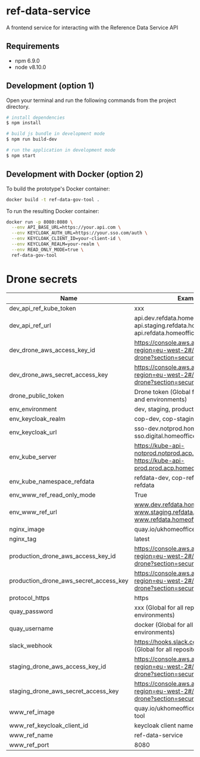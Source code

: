 # ref-data-service
A frontend service for interacting with the Reference Data Service API

## Requirements
* npm 6.9.0
* node v8.10.0

## Development (option 1)
Open your terminal and run the following commands from the project directory.

```bash
# install dependencies
$ npm install

# build js bundle in development mode
$ npm run build-dev

# run the application in development mode
$ npm start
```

## Development with Docker (option 2)

To build the prototype's Docker container:

```bash
docker build -t ref-data-gov-tool .
```

To run the resulting Docker container:

```bash
docker run -p 8080:8080 \
  --env API_BASE_URL=https://your.api.com \
  --env KEYCLOAK_AUTH_URL=https://your.sso.com/auth \
  --env KEYCLOAK_CLIENT_ID=your-client-id \
  --env KEYCLOAK_REALM=your-realm \
  --env READ_ONLY_MODE=true \
  ref-data-gov-tool
```

# Drone secrets

Name|Example value
---|---
dev_api_ref_kube_token|xxx
dev_api_ref_url|api.dev.refdata.homeoffice.gov.uk, api.staging.refdata.homeoffice.gov.uk, api.refdata.homeoffice.gov.uk
dev_drone_aws_access_key_id|https://console.aws.amazon.com/iam/home?region=eu-west-2#/users/bf-it-devtest-drone?section=security_credentials
dev_drone_aws_secret_access_key|https://console.aws.amazon.com/iam/home?region=eu-west-2#/users/bf-it-devtest-drone?section=security_credentials
drone_public_token|Drone token (Global for all github repositories and environments)
env_environment|dev, staging, production
env_keycloak_realm|cop-dev, cop-staging, cop-prod
env_keycloak_url|sso-dev.notprod.homeoffice.gov.uk/auth, sso.digital.homeoffice.gov.uk/auth
env_kube_server|https://kube-api-notprod.notprod.acp.homeoffice.gov.uk, https://kube-api-prod.prod.acp.homeoffice.gov.uk
env_kube_namespace_refdata|refdata-dev, cop-refdata-staging, cop-refdata
env_www_ref_read_only_mode|True
env_www_ref_url|www.dev.refdata.homeoffice.gov.uk, www.staging.refdata.homeoffice.gov.uk, www.refdata.homeoffice.gov.uk
nginx_image|quay.io/ukhomeofficedigital/nginx-proxy
nginx_tag|latest
production_drone_aws_access_key_id|https://console.aws.amazon.com/iam/home?region=eu-west-2#/users/bf-it-prod-drone?section=security_credentials
production_drone_aws_secret_access_key|https://console.aws.amazon.com/iam/home?region=eu-west-2#/users/bf-it-prod-drone?section=security_credentials
protocol_https|https
quay_password|xxx (Global for all repositories and environments)
quay_username|docker (Global for all repositories and environments)
slack_webhook|https://hooks.slack.com/services/xxx/yyy/zzz (Global for all repositories and environments)
staging_drone_aws_access_key_id|https://console.aws.amazon.com/iam/home?region=eu-west-2#/users/bf-it-prod-drone?section=security_credentials
staging_drone_aws_secret_access_key|https://console.aws.amazon.com/iam/home?region=eu-west-2#/users/bf-it-prod-drone?section=security_credentials
www_ref_image|quay.io/ukhomeofficedigital/ref-data-gov-tool
www_ref_keycloak_client_id|keycloak client name
www_ref_name|ref-data-service
www_ref_port|8080

